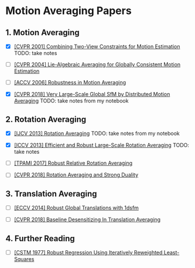 # Motion Averaging Papers

## 1. Motion Averaging
- [x] [[CVPR 2001] Combining Two-View Constraints for Motion Estimation](http://citeseerx.ist.psu.edu/viewdoc/download?doi=10.1.1.19.847&rep=rep1&type=pdf) TODO: take notes 

- [ ] [[CVPR 2004] Lie-Algebraic Averaging for Globally Consistent Motion Estimation](http://users.umiacs.umd.edu/~venu/cvpr04final.pdf)

- [ ] [[ACCV 2006] Robustness in Motion Averaging](http://users.umiacs.umd.edu/~venu/accv06final.pdf)

- [x] [[CVPR 2018] Very Large-Scale Global SfM by Distributed Motion Averaging](https://www.cs.sfu.ca/~pingtan/Papers/cvpr18sfm.pdf) TODO: take notes from my notebook

## 2. Rotation Averaging

- [x] [[IJCV 2013] Rotation Averaging](http://users.cecs.anu.edu.au/~yuchao/files/rotationaveraging-IJCV13.pdf) TODO: take notes from my notebook

- [x] [[ICCV 2013] Efficient and Robust Large-Scale Rotation Averaging](https://www.cv-foundation.org/openaccess/content_iccv_2013/papers/Chatterjee_Efficient_and_Robust_2013_ICCV_paper.pdf) TODO: take notes

- [ ] [[TPAMI 2017] Robust Relative Rotation Averaging](http://www.ee.iisc.ac.in/labs/cvl/papers/robustrelrotavg.pdf)

- [ ] [[CVPR 2018] Rotation Averaging and Strong Duality](http://openaccess.thecvf.com/content_cvpr_2018/papers/Eriksson_Rotation_Averaging_and_CVPR_2018_paper.pdf)

## 3. Translation Averaging

- [ ] [[ECCV 2014] Robust Global Translations with 1dsfm]()

- [ ] [[CVPR 2018] Baseline Desensitizing In Translation Averaging](http://openaccess.thecvf.com/content_cvpr_2018/papers/Zhuang_Baseline_Desensitizing_in_CVPR_2018_paper.pdf)

## 4. Further Reading
- [ ] [[CSTM 1977] Robust Regression Using Iteratively Reweighted Least-Squares](https://www.tandfonline.com/doi/pdf/10.1080/03610927708827533)